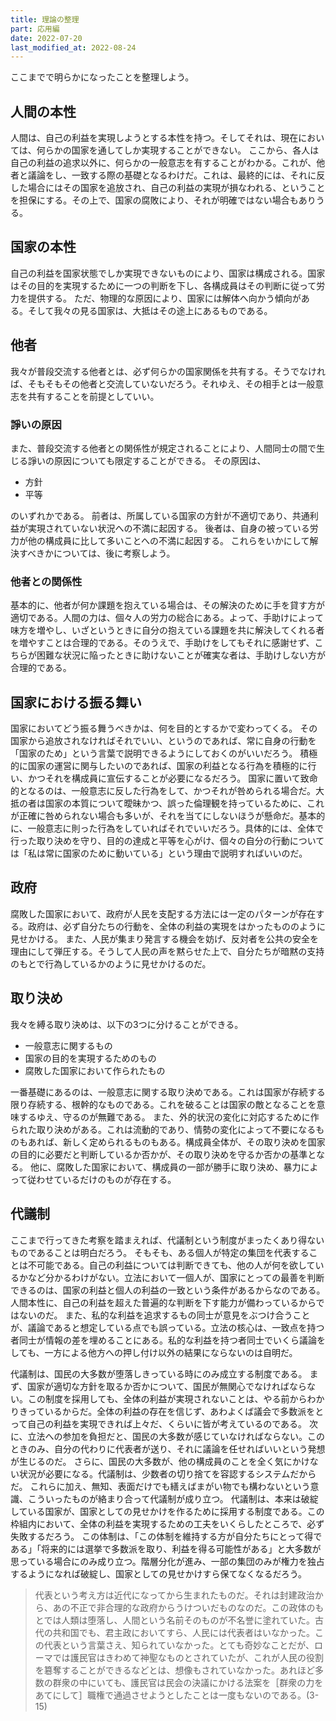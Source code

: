 ```yaml
---
title: 理論の整理
part: 応用編
date: 2022-07-20
last_modified_at: 2022-08-24
---
```


ここまでで明らかになったことを整理しよう。

## 人間の本性

人間は、自己の利益を実現しようとする本性を持つ。そしてそれは、現在においては、何らかの国家を通してしか実現することができない。
ここから、各人は自己の利益の追求以外に、何らかの一般意志を有することがわかる。これが、他者と議論をし、一致する際の基礎となるわけだ。これは、最終的には、それに反した場合にはその国家を追放され、自己の利益の実現が損なわれる、ということを担保にする。その上で、国家の腐敗により、それが明確ではない場合もありうる。

## 国家の本性

自己の利益を国家状態でしか実現できないものにより、国家は構成される。国家はその目的を実現するために一つの判断を下し、各構成員はその判断に従って労力を提供する。
ただ、物理的な原因により、国家には解体へ向かう傾向がある。そして我々の見る国家は、大抵はその途上にあるものである。

## 他者

我々が普段交流する他者とは、必ず何らかの国家関係を共有する。そうでなければ、そもそもその他者と交流していないだろう。それゆえ、その相手とは一般意志を共有することを前提としていい。

### 諍いの原因

また、普段交流する他者との関係性が規定されることにより、人間同士の間で生じる諍いの原因についても限定することができる。
その原因は、

- 方針
- 平等

のいずれかである。
前者は、所属している国家の方針が不適切であり、共通利益が実現されていない状況への不満に起因する。
後者は、自身の被っている労力が他の構成員に比して多いことへの不満に起因する。
これらをいかにして解決すべきかについては、後に考察しよう。

### 他者との関係性

基本的に、他者が何か課題を抱えている場合は、その解決のために手を貸す方が適切である。人間の力は、個々人の労力の総合にある。よって、手助けによって味方を増やし、いざというときに自分の抱えている課題を共に解決してくれる者を増やすことは合理的である。そのうえで、手助けをしてもそれに感謝せず、こちらが困難な状況に陥ったときに助けないことが確実な者は、手助けしない方が合理的である。

## 国家における振る舞い

国家においてどう振る舞うべきかは、何を目的とするかで変わってくる。
その国家から追放されなければそれでいい、というのであれば、常に自身の行動を「国家のため」という言葉で説明できるようにしておくのがいいだろう。
積極的に国家の運営に関与したいのであれば、国家の利益となる行為を積極的に行い、かつそれを構成員に宣伝することが必要になるだろう。
国家に置いて致命的となるのは、一般意志に反した行為をして、かつそれが咎められる場合だ。大抵の者は国家の本質について曖昧かつ、誤った倫理観を持っているために、これが正確に咎められない場合も多いが、それを当てにしないほうが懸命だ。基本的に、一般意志に則った行為をしていればそれでいいだろう。具体的には、全体で行った取り決めを守り、目的の達成と平等を心がけ、個々の自分の行動については「私は常に国家のために動いている」という理由で説明すればいいのだ。

## 政府

腐敗した国家において、政府が人民を支配する方法には一定のパターンが存在する。政府は、必ず自分たちの行動を、全体の利益の実現をはかったもののように見せかける。
また、人民が集まり発言する機会を妨げ、反対者を公共の安全を理由にして弾圧する。そうして人民の声を黙らせた上で、自分たちが暗黙の支持のもとで行為しているかのように見せかけるのだ。

## 取り決め

我々を縛る取り決めは、以下の3つに分けることができる。

- 一般意志に関するもの
- 国家の目的を実現するためのもの
- 腐敗した国家において作られたもの

一番基礎にあるのは、一般意志に関する取り決めである。これは国家が存続する限り存続する、根幹的なものである。これを破ることは国家の敵となることを意味するゆえ、守るのが無難である。
また、外的状況の変化に対応するために作られた取り決めがある。これは流動的であり、情勢の変化によって不要になるものもあれば、新しく定められるものもある。構成員全体が、その取り決めを国家の目的に必要だと判断しているか否かが、その取り決めを守るか否かの基準となる。
他に、腐敗した国家において、構成員の一部が勝手に取り決め、暴力によって従わせているだけのものが存在する。

## 代議制

ここまで行ってきた考察を踏まえれば、代議制という制度がまったくあり得ないものであることは明白だろう。
そもそも、ある個人が特定の集団を代表することは不可能である。自己の利益については判断できても、他の人が何を欲しているかなど分かるわけがない。立法において一個人が、国家にとっての最善を判断できるのは、国家の利益と個人の利益の一致という条件があるからなのである。人間本性に、自己の利益を超えた普遍的な判断を下す能力が備わっているからではないのだ。
また、私的な利益を追求するもの同士が意見をぶつけ合うことが、議論であると想定している点でも誤っている。立法の核心は、一致点を持つ者同士が情報の差を埋めることにある。私的な利益を持つ者同士でいくら議論をしても、一方による他方への押し付け以外の結果にならないのは自明だ。

代議制は、国民の大多数が堕落しきっている時にのみ成立する制度である。
まず、国家が適切な方針を取るか否かについて、国民が無関心でなければならない。この制度を採用しても、全体の利益が実現されないことは、やる前からわかりきっているからだ。全体の利益の存在を信じず、あわよくば議会で多数派をとって自己の利益を実現できれば上々だ、くらいに皆が考えているのである。
次に、立法への参加を負担だと、国民の大多数が感じていなければならない。このときのみ、自分の代わりに代表者が送り、それに議論を任せればいいという発想が生じるのだ。
さらに、国民の大多数が、他の構成員のことを全く気にかけない状況が必要になる。代議制は、少数者の切り捨てを容認するシステムだからだ。
これらに加え、無知、表面だけでも繕えばまがい物でも構わないという意識、こういったものが絡まり合って代議制が成り立つ。
代議制は、本来は破綻している国家が、国家としての見せかけを作るために採用する制度である。この枠組内において、全体の利益を実現するための工夫をいくらしたところで、必ず失敗するだろう。
この体制は、「この体制を維持する方が自分たちにとって得である」「将来的には選挙で多数派を取り、利益を得る可能性がある」と大多数が思っている場合にのみ成り立つ。階層分化が進み、一部の集団のみが権力を独占するようになれば破綻し、国家としての見せかけすら保てなくなるだろう。

>代表という考え方は近代になってから生まれたものだ。それは封建政治から、あの不正で非合理的な政府からうけついだものなのだ。この政体のもとでは人類は堕落し、人間という名前そのものが不名誉に塗れていた。古代の共和国でも、君主政においてすら、人民には代表者はいなかった。この代表という言葉さえ、知られていなかった。とても奇妙なことだが、ローマでは護民官はきわめて神聖なものとされていたが、これが人民の役割を簒奪することができるなどとは、想像もされていなかった。あれほど多数の群衆の中にいても、護民官は民会の決議にかける法案を［群衆の力をあてにして］職権で通過させようとしたことは一度もないのである。(3-15)
